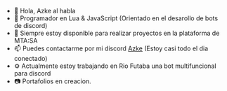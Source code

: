- 👋 Hola, Azke al habla
- 👀 Programador en Lua & JavaScript (Orientado en el desarollo de bots de discord)
- 💞️ Siempre estoy disponible para realizar proyectos en la plataforma de MTA:SA
- 📫 Puedes contactarme por mi discord [Azke](https://discord.com/users/858176837733711882) (Estoy casi todo el dia conectado)
- ⚙️ Actualmente estoy trabajando en Rio Futaba una bot multifuncional para discord
- 📷 Portafolios en creacion.

<!---
xAzke/xAzke is a ✨ special ✨ repository because its `README.md` (this file) appears on your GitHub profile.
You can click the Preview link to take a look at your changes.
--->
